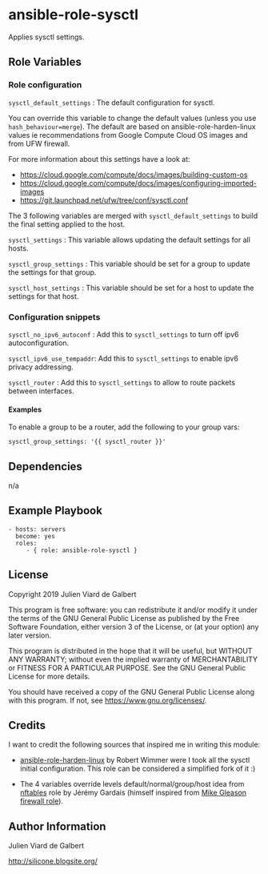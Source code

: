 ansible-role-sysctl
===================

Applies sysctl settings.

Role Variables
--------------

### Role configuration

`sysctl_default_settings` : The default configuration for sysctl.

You can override this variable to change the default values (unless you use `hash_behaviour=merge`).
The default are based on ansible-role-harden-linux values ie recommendations
from Google Compute Cloud OS images and from UFW firewall.

For more information about this settings have a look at:
- https://cloud.google.com/compute/docs/images/building-custom-os
- https://cloud.google.com/compute/docs/images/configuring-imported-images
- https://git.launchpad.net/ufw/tree/conf/sysctl.conf

The 3 following variables are merged with `sysctl_default_settings` to build the final setting applied to the host.

`sysctl_settings` : This variable allows updating the default settings for all hosts.

`sysctl_group_settings` : This variable should be set for a group to update the settings for that group.

`sysctl_host_settings` : This variable should be set for a host to update the settings for that host.

### Configuration snippets

`sysctl_no_ipv6_autoconf` : Add this to `sysctl_settings` to turn off ipv6 autoconfiguration.

`sysctl_ipv6_use_tempaddr`: Add this to `sysctl_settings` to enable ipv6 privacy addressing.

`sysctl_router` : Add this to `sysctl_settings` to allow to route packets between interfaces.

#### Examples

To enable a group to be a router, add the following to your group vars:
```
sysctl_group_settings: '{{ sysctl_router }}'
```

Dependencies
------------

n/a

Example Playbook
----------------

    - hosts: servers
      become: yes
      roles:
         - { role: ansible-role-sysctl }

License
-------

Copyright 2019 Julien Viard de Galbert

This program is free software: you can redistribute it and/or modify
it under the terms of the GNU General Public License as published by
the Free Software Foundation, either version 3 of the License, or
(at your option) any later version.

This program is distributed in the hope that it will be useful,
but WITHOUT ANY WARRANTY; without even the implied warranty of
MERCHANTABILITY or FITNESS FOR A PARTICULAR PURPOSE.  See the
GNU General Public License for more details.

You should have received a copy of the GNU General Public License
along with this program.  If not, see <https://www.gnu.org/licenses/>.

Credits
-------

I want to credit the following sources that inspired me in writing this module:

- [ansible-role-harden-linux](https://github.com/githubixx/ansible-role-harden-linux) by Robert Wimmer were I took all the sysctl initial configuration. This role can be considered a simplified fork of it :)

- The 4 variables override levels default/normal/group/host idea from [nftables](https://github.com/ipr-cnrs/nftables) role by Jérémy Gardais (himself inspired from [Mike Gleason firewall role](https://github.com/mikegleasonjr/ansible-role-firewall)).

Author Information
------------------

Julien Viard de Galbert

http://silicone.blogsite.org/

